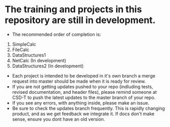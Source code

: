 # The training and projects in this repository are still in development.
- The recommended order of completion is:
1. SimpleCalc
2. FileCalc
3. DataStructures1
4. NetCalc (In development)
5. DataStructures2 (In development)
- Each project is intended to be developed in it's own branch a merge request into master should be made when it is ready for review.
- If you are not getting updates pushed to your repo (indluding tests, revised documentation, and header files), please remind someone at CSD-T to push the latest updates to the master branch of your repo.
- If you see any errors, with anything inside, please make an issue.
- Be sure to check the updates branch frequently. This is rapidly changing product, and as we get feedback we integrate it. If docs don't make sense, ensure you dont have an old version.

